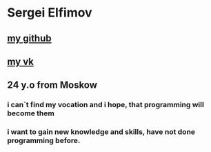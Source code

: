 # Sergei Elfimov
## [my github](https://github.com/jhonnyfall)
## [my vk](https://vk.com/jhonnyafall)
## 24 y.o from Moskow
### i can`t find my vocation and i hope, that programming will become them
### i want to gain new knowledge and skills, have not done programming before.